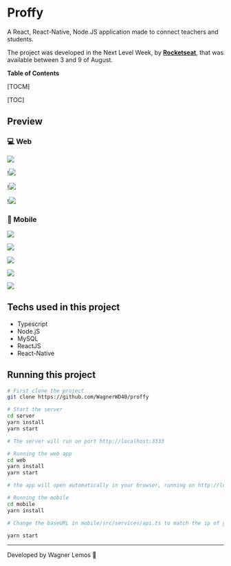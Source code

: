 # Proffy

A React, React-Native, Node.JS application made to connect teachers and students.

The project was developed in the Next Level Week, by **[Rocketseat](https://github.com/Rocketseat)**,  that was available between 3 and 9 of August.

**Table of Contents**

[TOCM]

[TOC]

##   Preview

### :computer: Web
![](https://github.com/WagnerWD40/gympoint/blob/master/screenshots/web-landing.png)

!![](https://github.com/WagnerWD40/gympoint/blob/master/screenshots/web-landing-mobile.png)

!![](https://github.com/WagnerWD40/gympoint/blob/master/screenshots/web-study.png)

!![](https://github.com/WagnerWD40/gympoint/blob/master/screenshots/web-classes-2.png)

### :iphone: Mobile

![](https://github.com/WagnerWD40/proffy/blob/master/screenshots/mobile-landing.png)

![](https://github.com/WagnerWD40/proffy/blob/master/screenshots/mobile-favorites.png)

![](https://github.com/WagnerWD40/proffy/blob/master/screenshots/mobile-search-teachers-1.png)

![](https://github.com/WagnerWD40/proffy/blob/master/screenshots/mobile-search-teachers-2.png)

![](https://github.com/WagnerWD40/proffy/blob/master/screenshots/mobile-search-teachers-3.png)

## Techs used in this project

- Typescript
- Node.jS
- MySQL
- ReactJS
- React-Native

## Running this project


```bash
# First clone the project
git clone https://github.com/WagnerWD40/proffy

# Start the server
cd server
yarn install
yarn start

# The server will run on port http://localhost:3333

# Running the web app
cd web
yarn install
yarn start

# the app will open automatically in your browser, running on http://localhost:3000

# Running the mobile
cd mobile
yarn install

# Change the baseURL in mobile/src/services/api.ts to match the ip of your server, if you are using your mobile device. If using a emulator, change to http://localhost:3333 and then

yarn start

```
----

Developed by Wagner Lemos :wolf: